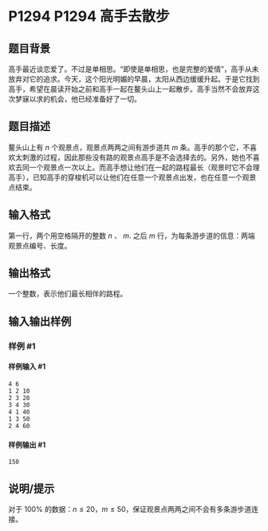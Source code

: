 # P1294 P1294 高手去散步

## 题目背景

高手最近谈恋爱了。不过是单相思。“即使是单相思，也是完整的爱情”，高手从未放弃对它的追求。今天，这个阳光明媚的早晨，太阳从西边缓缓升起。于是它找到高手，希望在晨读开始之前和高手一起在鳌头山上一起散步。高手当然不会放弃这次梦寐以求的机会，他已经准备好了一切。


## 题目描述

鳌头山上有 $n$ 个观景点，观景点两两之间有游步道共 $m$ 条。高手的那个它，不喜欢太刺激的过程，因此那些没有路的观景点高手是不会选择去的。另外，她也不喜欢去同一个观景点一次以上。而高手想让他们在一起的路程最长（观景时它不会理高手），已知高手的穿梭机可以让他们在任意一个观景点出发，也在任意一个观景点结束。

## 输入格式

第一行，两个用空格隔开的整数 $n$ 、 $m.$ 之后 $m$ 行，为每条游步道的信息：两端观景点编号、长度。

## 输出格式

一个整数，表示他们最长相伴的路程。


## 输入输出样例

### 样例 #1

#### 样例输入 #1

```
4 6
1 2 10
2 3 20
3 4 30
4 1 40
1 3 50
2 4 60
```

#### 样例输出 #1

```
150
```

## 说明/提示

对于 $100\%$ 的数据：$n \le 20$，$m \le 50$，保证观景点两两之间不会有多条游步道连接。

